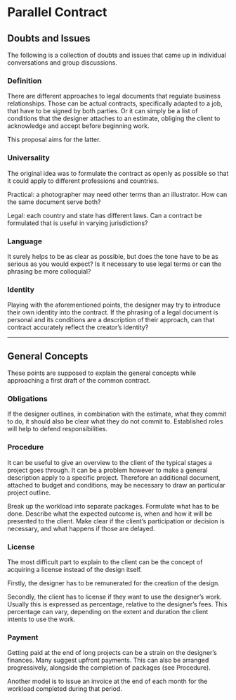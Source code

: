 # Parallel Contract

## Doubts and Issues

The following is a collection of doubts and issues that came up in individual conversations and group discussions.

### Definition

There are different approaches to legal documents that regulate business relationships. Those can be actual contracts, specifically adapted to a job, that have to be signed by both parties. Or it can simply be a list of conditions that the designer attaches to an estimate, obliging the client to acknowledge and accept before beginning work.

This proposal aims for the latter.

### Universality

The original idea was to formulate the contract as openly as possible so that it could apply to different professions and countries.

Practical: a photographer may need other terms than an illustrator. How can the same document serve both?

Legal: each country and state has different laws. Can a contract be formulated that is useful in varying jurisdictions?

### Language
It surely helps to be as clear as possible, but does the tone have to be as serious as you would expect? Is it necessary to use legal terms or can the phrasing be more colloquial? 

### Identity
Playing with the aforementioned points, the designer may try to introduce their own identity into the contract. If the phrasing of a legal document is personal and its conditions are a description of their approach, can that contract accurately reflect the creator’s identity?

---

## General Concepts

These points are supposed to explain the general concepts while approaching a first draft of the common contract.

### Obligations
If the designer outlines, in combination with the estimate, what they commit to do, it should also be clear what they do not commit to. Established roles will help to defend responsibilities.

### Procedure
It can be useful to give an overview to the client of the typical stages a project goes through. It can be a problem however to make a general description apply to a specific project. Therefore an additional document, attached to budget and conditions, may be necessary to draw an particular project outline.

Break up the workload into separate packages. Formulate what has to be done. Describe what the expected outcome is, when and how it will be presented to the client. Make clear if the client’s participation or decision is necessary, and what happens if those are delayed.

### License
The most difficult part to explain to the client can be the concept of acquiring a license instead of the design itself.

Firstly, the designer has to be remunerated for the creation of the design.

Secondly, the client has to license if they want to use the designer’s work. Usually this is expressed as percentage, relative to the designer’s fees. This percentage can vary, depending on the extent and duration the client intents to use the work.

### Payment
Getting paid at the end of long projects can be a strain on the designer’s finances. Many suggest upfront payments. This can also be arranged progressively, alongside the completion of packages (see Procedure).

Another model is to issue an invoice at the end of each month for the workload completed during that period.
